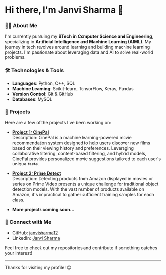 # Hi there, I'm Janvi Sharma 👋

### 👩‍💻 About Me
I'm currently pursuing my **BTech in Computer Science and Engineering**, specializing in **Artificial Intelligence and Machine Learning (AIML)**. My journey in tech revolves around learning and building machine learning projects. I'm passionate about leveraging data and AI to solve real-world problems.

### 🛠️ Technologies & Tools
- **Languages**: Python, C++, SQL
- **Machine Learning**: Scikit-learn, TensorFlow, Keras, Pandas
- **Version Control**: Git & GitHub
- **Databases**: MySQL

### 🚀 Projects
Here are a few of the projects I've been working on:
- **[Project 1: CinePal](#https://github.com/janvisharma12/CinePal)**  
  Description: CinePal is a machine learning-powered movie recommendation system designed to help users discover new films based on their viewing history and preferences. Leveraging collaborative filtering, content-based filtering, and hybrid models, CinePal provides personalized movie suggestions tailored to each user's unique taste.
  
- **[Project 2: Prime Detect](#https://github.com/janvisharma12/Prime-Detect)**  
  Description: Detecting products from Amazon displayed in movies or series on Prime Video presents a unique challenge for traditional object detection models. With the vast number of products available on Amazon, it's impractical to gather sufficient training samples for each class.
  
- **More projects coming soon...**

### 🔗 Connect with Me
- GitHub: [janvisharma12](https://github.com/janvisharma12)
- LinkedIn: [Janvi Sharma](#www.linkedin.com/in/janvi-sharma-842944255)

Feel free to check out my repositories and contribute if something catches your interest!

---

Thanks for visiting my profile! 😊
